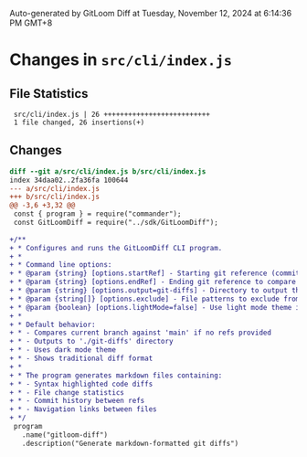 <!--
<style>
.markdown-body .highlight pre, .markdown-body pre {
  background-color: #0d1117;
}
.markdown-body .diff-deletion {
  color: #f85149;
  background-color: #3c1618;
}
.markdown-body .diff-addition {
  color: #56d364;
  background-color: #1b4721;
}
</style>
-->
Auto-generated by GitLoom Diff at Tuesday, November 12, 2024 at 6:14:36 PM GMT+8

# Changes in `src/cli/index.js`

## File Statistics
```
 src/cli/index.js | 26 ++++++++++++++++++++++++++
 1 file changed, 26 insertions(+)

```

## Changes
```diff
diff --git a/src/cli/index.js b/src/cli/index.js
index 34daa02..2fa36fa 100644
--- a/src/cli/index.js
+++ b/src/cli/index.js
@@ -3,6 +3,32 @@
 const { program } = require("commander");
 const GitLoomDiff = require("../sdk/GitLoomDiff");
 
+/**
+ * Configures and runs the GitLoomDiff CLI program.
+ * 
+ * Command line options:
+ * @param {string} [options.startRef] - Starting git reference (commit/branch/tag) to compare from
+ * @param {string} [options.endRef] - Ending git reference to compare to
+ * @param {string} [options.output=git-diffs] - Directory to output the diff files
+ * @param {string[]} [options.exclude] - File patterns to exclude from the diff
+ * @param {boolean} [options.lightMode=false] - Use light mode theme instead of dark
+ * 
+ * Default behavior:
+ * - Compares current branch against 'main' if no refs provided
+ * - Outputs to './git-diffs' directory
+ * - Uses dark mode theme
+ * - Shows traditional diff format
+ * 
+ * The program generates markdown files containing:
+ * - Syntax highlighted code diffs
+ * - File change statistics
+ * - Commit history between refs
+ * - Navigation links between files
+ */
 program
   .name("gitloom-diff")
   .description("Generate markdown-formatted git diffs")

```

